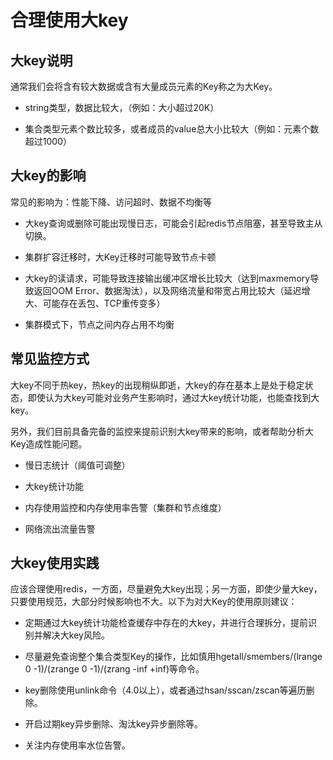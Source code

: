 # 合理使用大key

## 大key说明

通常我们会将含有较大数据或含有大量成员元素的Key称之为大Key。

- string类型，数据比较大，（例如：大小超过20K）

- 集合类型元素个数比较多，或者成员的value总大小比较大（例如：元素个数超过1000）

## 大key的影响

常见的影响为：性能下降、访问超时、数据不均衡等

- 大key查询或删除可能出现慢日志，可能会引起redis节点阻塞，甚至导致主从切换。

- 集群扩容迁移时，大Key迁移时可能导致节点卡顿

- 大key的读请求，可能导致连接输出缓冲区增长比较大（达到maxmemory导致返回OOM Error、数据淘汰），以及网络流量和带宽占用比较大（延迟增大、可能存在丢包、TCP重传变多）

- 集群模式下，节点之间内存占用不均衡

## 常见监控方式

大key不同于热key，热key的出现稍纵即逝，大key的存在基本上是处于稳定状态，即使认为大key可能对业务产生影响时，通过大key统计功能，也能查找到大key。

另外，我们目前具备完备的监控来提前识别大key带来的影响，或者帮助分析大Key造成性能问题。

- 慢日志统计（阈值可调整）

- 大key统计功能

- 内存使用监控和内存使用率告警（集群和节点维度）

- 网络流出流量告警

## 大key使用实践
应该合理使用redis，一方面，尽量避免大key出现；另一方面，即使少量大key，只要使用规范，大部分时候影响也不大。以下为对大Key的使用原则建议：

- 定期通过大key统计功能检查缓存中存在的大key，并进行合理拆分，提前识别并解决大key风险。

- 尽量避免查询整个集合类型Key的操作，比如慎用hgetall/smembers/(lrange 0 -1)/(zrange 0 -1)/(zrang -inf +inf)等命令。

- key删除使用unlink命令（4.0以上），或者通过hsan/sscan/zscan等遍历删除。

- 开启过期key异步删除、淘汰key异步删除等。

- 关注内存使用率水位告警。

